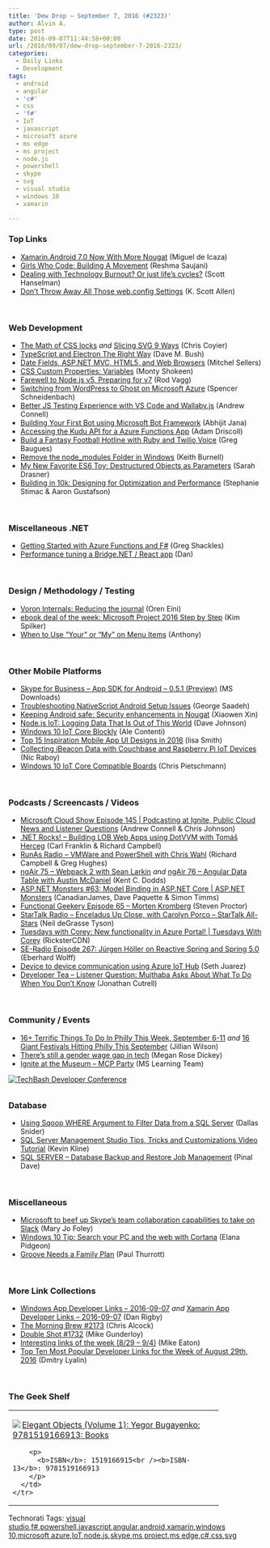 ```yaml
---
title: 'Dew Drop – September 7, 2016 (#2323)'
author: Alvin A.
type: post
date: 2016-09-07T11:44:58+00:00
url: /2016/09/07/dew-drop-september-7-2016-2323/
categories:
  - Daily Links
  - Development
tags:
  - android
  - angular
  - 'c#'
  - css
  - 'f#'
  - IoT
  - javascript
  - microsoft azure
  - ms edge
  - ms project
  - node.js
  - powershell
  - skype
  - svg
  - visual studio
  - windows 10
  - xamarin

---
```

### <a name="top"></a>Top Links

  * <a href="https://blog.xamarin.com/xamarin-android-7-0-now-with-more-nougat/" target="_blank">Xamarin.Android 7.0 Now With More Nougat</a> (Miguel de Icaza)
  * <a href="http://blogs.adobe.com/conversations/2016/09/girls-who-code-building-a-movement.html" target="_blank">Girls Who Code: Building A Movement</a> (Reshma Saujani)
  * <a href="http://feeds.hanselman.com/~/192507976/0/scotthanselman~Dealing-with-Technology-Burnout-Or-just-lifes-cycles.aspx" target="_blank">Dealing with Technology Burnout? Or just life&#8217;s cycles?</a> (Scott Hanselman)
  * <a href="http://odetocode.com/blogs/scott/archive/2016/09/06/donrsquot-throw-away-all-those-web-config-settings.aspx" target="_blank">Don&#8217;t Throw Away All Those web.config Settings</a> (K. Scott Allen)

&nbsp;

### <a name="web"></a>Web Development

  * <a href="http://fvsch.com/code/css-locks/" target="_blank">The Math of CSS locks</a> _and_ <a href="https://aerotwist.com/blog/slicing-svg-9-ways/" target="_blank">Slicing SVG 9 Ways</a> (Chris Coyier)
  * <a href="http://blog.dmbcllc.com/typescript-and-electron-the-right-way/" target="_blank">TypeScript and Electron The Right Way</a> (Dave M. Bush)
  * <a href="http://mitchelsellers.com/blogs/2016/09/07/date-fields-aspnet-mvc-html5-and-web-browsers.aspx" target="_blank">Date Fields, ASP.NET MVC, HTML5, and Web Browsers</a> (Mitchel Sellers)
  * <a href="http://code.tutsplus.com/tutorials/css-custom-properties-variables--cms-26216" target="_blank">CSS Custom Properties: Variables</a> (Monty Shokeen)
  * <a href="https://nodejs.org/en/blog/community/v5-to-v7" target="_blank">Farewell to Node.js v5, Preparing for v7</a> (Rod Vagg)
  * <a href="http://spencer.azurewebsites.net/switching-from-wordpress-to-ghost-on-azure/" target="_blank">Switching from WordPress to Ghost on Microsoft Azure</a> (Spencer Schneidenbach)
  * <a href="http://feedproxy.google.com/~r/AndrewConnell/~3/dMLm6EkELUc/better-js-testing-experience-with-vs-code-and-wallaby-js" target="_blank">Better JS Testing Experience with VS Code and Wallaby.js</a> (Andrew Connell)
  * <a href="http://dailydotnettips.com/2016/09/07/building-your-first-bot-using-microsoft-bot-framework/" target="_blank">Building Your First Bot using Microsoft Bot Framework</a> (Abhijit Jana)
  * <a href="http://csharpening.net/?p=1875" target="_blank">Accessing the Kudu API for a Azure Functions App</a> (Adam Driscoll)
  * <a href="https://twilioinc.wpengine.com/2016/09/ruby-twilio-voice-phone-hotline.html" target="_blank">Build a Fantasy Football Hotline with Ruby and Twilio Voice</a> (Greg Baugues)
  * <a href="https://blog.falafel.com/remove-the-node_modules-folder-in-windows/" target="_blank">Remove the node_modules Folder in Windows</a> (Keith Burnell)
  * <a href="https://css-tricks.com/new-favorite-es6-toy-destructured-objects-parameters/" target="_blank">My New Favorite ES6 Toy: Destructured Objects as Parameters</a> (Sarah Drasner)
  * <a href="http://blogs.windows.com/msedgedev/2016/09/06/10k-for-optimization-performance/?WT.mc_id=DX_MVP4025064" target="_blank">Building in 10k: Designing for Optimization and Performance</a> (Stephanie Stimac & Aaron Gustafson)

&nbsp;

### <a name="dotnet"></a>Miscellaneous .NET

  * <a href="http://gregshackles.com/getting-started-with-azure-functions-and-f/" target="_blank">Getting Started with Azure Functions and F#</a> (Greg Shackles)
  * <a href="http://www.productiverage.com/performance-tuning-a-bridgenet-react-app" target="_blank">Performance tuning a Bridge.NET / React app</a> (Dan)

&nbsp;

### <a name="design"></a>Design / Methodology / Testing

  * <a href="http://feedproxy.google.com/~r/AyendeRahien/~3/2iRxv7v0DoY/voron-internals-reducing-the-journal" target="_blank">Voron Internals: Reducing the journal</a> (Oren Eini)
  * <a href="https://blogs.msdn.microsoft.com/microsoft_press/2016/09/06/ebook-deal-of-the-week-microsoft-project-2016-step-by-step/" target="_blank">ebook deal of the week: Microsoft Project 2016 Step by Step</a> (Kim Spilker)
  * <a href="http://feedproxy.google.com/~r/uxmovement/~3/Vlamhws3iKc/" target="_blank">When to Use “Your” or “My” on Menu Items</a> (Anthony)

&nbsp;

### <a name="mobile"></a>Other Mobile Platforms

  * <a href="http://www.microsoft.com/en-us/download/details.aspx?id=51961&WT.mc_id=DX_MVP4025064" target="_blank">Skype for Business – App SDK for Android – 0.5.1 (Preview)</a> (MS Downloads)
  * <a href="https://blog.falafel.com/troubleshooting-nativescript-android-setup-issues/" target="_blank">Troubleshooting NativeScript Android Setup Issues</a> (George Saadeh)
  * <a href="http://feedproxy.google.com/~r/blogspot/hsDu/~3/go7lvmeZVoE/security-enhancements-in-nougat.html" target="_blank">Keeping Android safe: Security enhancements in Nougat</a> (Xiaowen Xin)
  * <a href="http://thisdavej.com/node-js-iot-logging-data-that-is-out-of-this-world/" target="_blank">Node.js IoT: Logging Data That Is Out of This World</a> (Dave Johnson)
  * <a href="https://blogs.windows.com/buildingapps/2016/09/06/windows-10-iot-core-blockly/?WT.mc_id=DX_MVP4025064" target="_blank">Windows 10 IoT Core Blockly</a> (Ale Contenti)
  * <a href="http://feedproxy.google.com/~r/ModernWebHQ/~3/X-SFpq2JiAQ/" target="_blank">Top 15 Inspiration Mobile App UI Designs in 2016</a> (lisa Smith)
  * <a href="http://blog.couchbase.com/2016/september/collecting-ibeacon-data-with-couchbase-and-raspberry-pi-iot-devices" target="_blank">Collecting iBeacon Data with Couchbase and Raspberry Pi IoT Devices</a> (Nic Raboy)
  * <a href="https://buildazure.com/2016/09/07/windows-10-iot-core-compatible-boards/" target="_blank">Windows 10 IoT Core Compatible Boards</a> (Chris Pietschmann)

&nbsp;

### <a name="podcasts"></a>Podcasts / Screencasts / Videos

  * <a href="http://feeds.microsoftcloudshow.com/~r/microsoftcloudshowepisodes/~3/roYIVRmDN6E/145-podcasting-at-ignite-public-cloud-news-and-listener-questions" target="_blank">Microsoft Cloud Show Episode 145 | Podcasting at Ignite, Public Cloud News and Listener Questions</a> (Andrew Connell & Chris Johnson)
  * <a href="http://www.dotnetrocks.com/default.aspx?ShowNum=1345" target="_blank">.NET Rocks! &#8211; Building LOB Web Apps using DotVVM with Tomáš Herceg</a> (Carl Franklin & Richard Campbell)
  * <a href="http://feedproxy.google.com/~r/RunaAsRadioWma/~3/uhBJlGBfcps/default.aspx" target="_blank">RunAs Radio &#8211; VMWare and PowerShell with Chris Wahl</a> (Richard Campbell & Greg Hughes)
  * <a href="http://audio.angularair.com/e/ngair-75-webpack-2-with-sean-larkin/" target="_blank">ngAir 75 &#8211; Webpack 2 with Sean Larkin</a> _and_ <a href="http://audio.angularair.com/e/ngair-76-angular-data-table-with-austin-mcdaniel/" target="_blank">ngAir 76 &#8211; Angular Data Table with Austin McDaniel</a> (Kent C. Dodds)
  * <a href="https://channel9.msdn.com/Series/aspnetmonsters/ASPNET-Monsters-63-Model-Binding-in-ASPNET-Core?WT.mc_id=DX_MVP4025064" target="_blank">ASP.NET Monsters #63: Model Binding in ASP.NET Core | ASP.NET Monsters</a> (CanadianJames, Dave Paquette & Simon Timms)
  * <a href="https://www.functionalgeekery.com/episode-65-morten-kromberg/" target="_blank">Functional Geekery Episode 65 – Morten Kromberg</a> (Steven Proctor)
  * <a href="https://soundcloud.com/startalk/enceladus-up-close-with-carolyn-porco-startalk-all-stars" target="_blank">StarTalk Radio &#8211; Enceladus Up Close, with Carolyn Porco &#8211; StarTalk All-Stars</a> (Neil deGrasse Tyson)
  * <a href="https://channel9.msdn.com/Shows/Tuesdays-With-Corey/Tuesdays-with-Corey-New-functionality-in-Azure-Portal?WT.mc_id=DX_MVP4025064" target="_blank">Tuesdays with Corey: New functionality in Azure Portal! | Tuesdays With Corey</a> (RicksterCDN)
  * <a href="http://feedproxy.google.com/~r/se-radio/~3/fafDb_ljxBc/" target="_blank">SE-Radio Episode 267: Jürgen Höller on Reactive Spring and Spring 5.0</a> (Eberhard Wolff)
  * <a href="https://channel9.msdn.com/Blogs/Seth-Juarez/Device-to-device-communication-using-Azure-IoT-Hub?WT.mc_id=DX_MVP4025064" target="_blank">Device to device communication using Azure IoT Hub</a> (Seth Juarez)
  * <a href="http://feedproxy.google.com/~r/DeveloperTea/~3/V4gRyQGa1aY/46284-listener-question-mujthaba-asks-about-what-to-do-when-you-don-t-know" target="_blank">Developer Tea &#8211; Listener Question: Mujthaba Asks About What To Do When You Don&#8217;t Know</a> (Jonathan Cutrell)

&nbsp;

### <a name="events"></a>Community / Events

  * <a href="http://www.uwishunu.com/2016/09/16-terrific-things-philly-week-september-6-11/" target="_blank">16+ Terrific Things To Do In Philly This Week, September 6-11</a> _and_ <a href="http://www.uwishunu.com/2016/09/16-giant-festivals-hitting-philly-september/" target="_blank">16 Giant Festivals Hitting Philly This September</a> (Jillian Wilson)
  * <a href="http://feedproxy.google.com/~r/Techcrunch/~3/J_LNq9gcns0/" target="_blank">There’s still a gender wage gap in tech</a> (Megan Rose Dickey)
  * <a href="https://borntolearn.mslearn.net/b/weblog/posts/ignite-at-the-museum-mcp-ignite-party" target="_blank">Ignite at the Museum &#8211; MCP Party</a> (MS Learning Team)

<a href="http://techbash.com/" target="_blank"><img decoding="async" title="TechBash Developer Conference" style="border-top: 0px; border-right: 0px; background-image: none; border-bottom: 0px; padding-top: 0px; padding-left: 0px; border-left: 0px; margin: 0px 0px 10px; padding-right: 0px" border="0" alt="TechBash Developer Conference" src="/wp-content/uploads/2016/09/LaborDayDiscount-LargeAd.jpg" /></a>

### <a name="sql"></a>Database

  * <a href="http://feedproxy.google.com/~r/MSSQLTips-LatestSqlServerTips/~3/Aog8pj726rw/tip.asp" target="_blank">Using Sqoop WHERE Argument to Filter Data from a SQL Server</a> (Dallas Snider)
  * <a href="http://feedproxy.google.com/~r/MSSQLTips-LatestSqlServerTips/~3/mIXjSFzCMv0/tip.asp" target="_blank">SQL Server Management Studio Tips, Tricks and Customizations Video Tutorial</a> (Kevin Kline)
  * <a href="http://blog.sqlauthority.com/2016/09/07/sql-server-database-backup-restore-job-management/" target="_blank">SQL SERVER – Database Backup and Restore Job Management</a> (Pinal Dave)

&nbsp;

### <a name="misc"></a>Miscellaneous

  * <a href="http://www.zdnet.com/article/microsoft-to-beef-up-skypes-team-collaboration-capabilities-to-take-on-slack/#ftag=RSSbaffb68" target="_blank">Microsoft to beef up Skype&#8217;s team collaboration capabilities to take on Slack</a> (Mary Jo Foley)
  * <a href="http://blogs.windows.com/windowsexperience/2016/09/06/windows-10-tip-search-your-pc-and-the-web-with-cortana/?WT.mc_id=DX_MVP4025064" target="_blank">Windows 10 Tip: Search your PC and the web with Cortana</a> (Elana Pidgeon)
  * <a href="https://www.thurrott.com/music-videos/groove-music/79177/groove-needs-family-plan" target="_blank">Groove Needs a Family Plan</a> (Paul Thurrott)

&nbsp;

### <a name="links"></a>More Link Collections

  * <a href="http://windowsappdev.com/2016/09/windows-app-developer-links-2016-09-07/" target="_blank">Windows App Developer Links &#8211; 2016-09-07</a> _and_ <a href="http://allaboutxamarin.com/2016/09/xamarin-app-developer-links-2016-09-07/" target="_blank">Xamarin App Developer Links &#8211; 2016-09-07</a> (Dan Rigby)
  * <a href="http://feedproxy.google.com/~r/ReflectivePerspective/~3/ORvfGfiWNmw/" target="_blank">The Morning Brew #2173</a> (Chris Alcock)
  * <a href="http://afreshcup.com/home/2016/9/6/double-shot-1732.html" target="_blank">Double Shot #1732</a> (Mike Gunderloy)
  * <a href="https://samestuffdifferentday.com/2016/09/06/interesting-links-of-the-week-829-94/" target="_blank">Interesting links of the week (8/29 – 9/4)</a> (Mike Eaton)
  * <a href="http://www.lyalin.com/2016/09/06/top-ten-most-popular-developer-links-for-the-week-of-august-29th-2016/" target="_blank">Top Ten Most Popular Developer Links for the Week of August 29th, 2016</a> (Dmitry Lyalin)

&nbsp;

### <a name="shelf"></a>The Geek Shelf

<div id="scid:7dc1bd33-94bd-46fd-a20b-0131235bcd47:e819f469-ce55-48b5-9f95-5cb970a334de" class="wlWriterEditableSmartContent" style="float: none; padding-bottom: 0px; padding-top: 0px; padding-left: 0px; margin: 0px; display: inline; padding-right: 0px">
  <table cellspacing="0" cellpadding="2" width="400" border="0" unselectable="on">
    <tr>
      <td valign="top" width="400">
        <p>
          <a title="Elegant Objects (Volume 1): Yegor Bugayenko: 9781519166913: Books" href="http://www.amazon.com/exec/obidos/ASIN/1519166915/amavin-20"><img data-recalc-dims="1" decoding="async" src="https://i0.wp.com/images.amazon.com/images/P/1519166915.01.MZZZZZZZ.jpg?w=660" border="0" align="left" style="float:left" />Elegant Objects (Volume 1): Yegor Bugayenko: 9781519166913: Books</a>
        </p>
        
        <p>
          <b>ISBN</b>: 1519166915<br /><b>ISBN-13</b>: 9781519166913
        </p>
      </td>
    </tr>
  </table>
</div>

<div id="scid:77ECF5F8-D252-44F5-B4EB-D463C5396A79:87f1a044-72ed-4d43-bb3b-cf05bc868fbd" class="wlWriterEditableSmartContent" style="float: none; padding-bottom: 0px; padding-top: 0px; padding-left: 0px; margin: 0px; display: inline; padding-right: 0px">
  Technorati Tags: <a href="http://technorati.com/tags/visual+studio" rel="tag">visual studio</a>,<a href="http://technorati.com/tags/f%23" rel="tag">f#</a>,<a href="http://technorati.com/tags/powershell" rel="tag">powershell</a>,<a href="http://technorati.com/tags/javascript" rel="tag">javascript</a>,<a href="http://technorati.com/tags/angular" rel="tag">angular</a>,<a href="http://technorati.com/tags/android" rel="tag">android</a>,<a href="http://technorati.com/tags/xamarin" rel="tag">xamarin</a>,<a href="http://technorati.com/tags/windows+10" rel="tag">windows 10</a>,<a href="http://technorati.com/tags/microsoft+azure" rel="tag">microsoft azure</a>,<a href="http://technorati.com/tags/IoT" rel="tag">IoT</a>,<a href="http://technorati.com/tags/node.js" rel="tag">node.js</a>,<a href="http://technorati.com/tags/skype" rel="tag">skype</a>,<a href="http://technorati.com/tags/ms+project" rel="tag">ms project</a>,<a href="http://technorati.com/tags/ms+edge" rel="tag">ms edge</a>,<a href="http://technorati.com/tags/c%23" rel="tag">c#</a>,<a href="http://technorati.com/tags/css" rel="tag">css</a>,<a href="http://technorati.com/tags/svg" rel="tag">svg</a>
</div>